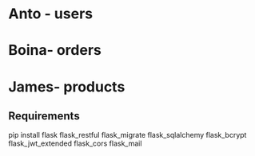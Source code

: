 # Anto - users
# Boina- orders
# James- products

## Requirements
pip install flask flask_restful  flask_migrate flask_sqlalchemy flask_bcrypt flask_jwt_extended flask_cors flask_mail